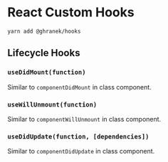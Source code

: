 # React Custom Hooks

`yarn add @ghranek/hooks`

## Lifecycle Hooks

### `useDidMount(function)`

Similar to `componentDidMount` in class component.

### `useWillUnmount(function)`

Similar to `componentWillUnmount` in class component.

### `useDidUpdate(function, [dependencies])`

Similar to `componentDidUpdate` in class component.
